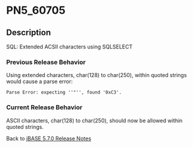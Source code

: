 # PN5_60705

<PageHeader />

## Description

SQL: Extended ACSII characters using SQLSELECT

### Previous Release Behavior

Using extended characters, char(128) to char(250), within quoted strings would cause a parse error:

```
Parse Error: expecting ''"'', found '0xC3'.
```

### Current Release Behavior

ASCII characters, char(128) to char(250), should now be allowed within quoted strings.

Back to [jBASE 5.7.0 Release Notes](./../README.md)

<PageFooter />
